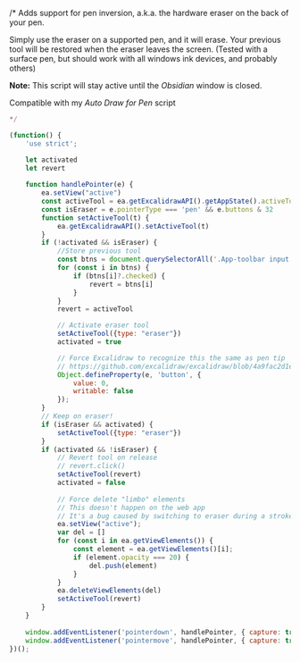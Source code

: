 /*
Adds support for pen inversion, a.k.a. the hardware eraser on the back of your pen.

Simply use the eraser on a supported pen, and it will erase. Your previous tool will be restored when the eraser leaves the screen.
(Tested with a surface pen, but should work with all windows ink devices, and probably others)

**Note:** This script will stay active until the *Obsidian* window is closed.

Compatible with my *Auto Draw for Pen* script

```javascript
*/

(function() {
    'use strict';

    let activated
    let revert
    
    function handlePointer(e) {
	    ea.setView("active")
        const activeTool = ea.getExcalidrawAPI().getAppState().activeTool;
        const isEraser = e.pointerType === 'pen' && e.buttons & 32
        function setActiveTool(t) {
            ea.getExcalidrawAPI().setActiveTool(t)
        }
        if (!activated && isEraser) {
            //Store previous tool
            const btns = document.querySelectorAll('.App-toolbar input.ToolIcon_type_radio')
            for (const i in btns) {
                if (btns[i]?.checked) {
                    revert = btns[i]
                }
            }
            revert = activeTool

            // Activate eraser tool
            setActiveTool({type: "eraser"})
            activated = true

            // Force Excalidraw to recognize this the same as pen tip
            // https://github.com/excalidraw/excalidraw/blob/4a9fac2d1e5c4fac334201ef53c6f5d2b5f6f9f5/src/components/App.tsx#L2945-L2951
            Object.defineProperty(e, 'button', {
                value: 0,
                writable: false
            });
        }
        // Keep on eraser!
        if (isEraser && activated) {
            setActiveTool({type: "eraser"})
        }
        if (activated && !isEraser) {
            // Revert tool on release
            // revert.click()
            setActiveTool(revert)
            activated = false
            
            // Force delete "limbo" elements
            // This doesn't happen on the web app
            // It's a bug caused by switching to eraser during a stroke
            ea.setView("active");
            var del = []
            for (const i in ea.getViewElements()) {
                const element = ea.getViewElements()[i];
                if (element.opacity === 20) {
                    del.push(element)
                }
            }
            ea.deleteViewElements(del)
            setActiveTool(revert)
        }
    }
    
    window.addEventListener('pointerdown', handlePointer, { capture: true })
    window.addEventListener('pointermove', handlePointer, { capture: true })
})();